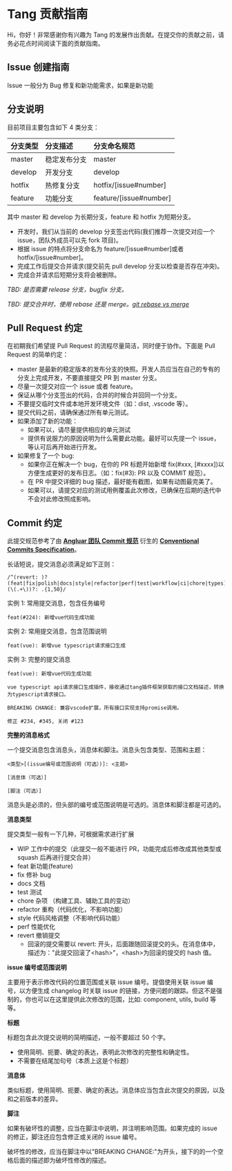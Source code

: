 # Tang 贡献指南

Hi，你好！非常感谢你有兴趣为 Tang 的发展作出贡献。在提交你的贡献之前，请务必花点时间阅读下面的贡献指南。

## Issue 创建指南

Issue 一般分为 Bug 修复和新功能需求，如果是新功能

## 分支说明

目前项目主要包含如下 4 类分支：

| 分支类型 | 分支描述     | 分支命名规范           |
| :------- | :----------- | :--------------------- |
| master   | 稳定发布分支 | master                 |
| develop  | 开发分支     | develop                |
| hotfix   | 热修复分支   | hotfix/[issue#number]  |
| feature  | 功能分支     | feature/[issue#number] |

其中 master 和 develop 为长期分支，feature 和 hotfix 为短期分支。

- 开发时，我们从当前的 develop 分支签出代码(我们推荐一次提交对应一个 issue，团队外成员可以先 fork 项目)。
- 根据 issue 的特点将分支命名为 feature/[issue#number]或者 hotfix/[issue#number]。
- 完成工作后提交合并请求(提交前先 pull develop 分支以检查是否存在冲突)。
- 完成合并请求后短期分支将会被删除。

_TBD: 是否需要 release 分支，bugfix 分支。_

_TBD: 提交合并时，使用 rebase 还是 merge。[git rebase vs merge](https://zhuanlan.zhihu.com/p/103084402)_

## Pull Request 约定

在初期我们希望提 Pull Request 的流程尽量简洁，同时便于协作。下面是 Pull Request 的简单约定：

- master 是最新的稳定版本的发布分支的快照。开发人员应当在自己的专有的分支上完成开发，不要直接提交 PR 到 master 分支。
- 尽量一次提交对应一个 issue 或者 feature。
- 保证从哪个分支签出的代码，合并的时候合并回同一个分支。
- 不要提交临时文件或本地开发环境文件（如：dist, .vscode 等）。
- 提交代码之前，请确保通过所有单元测试。
- 如果添加了新的功能：
  - 如果可以，请尽量提供相应的单元测试
  - 提供有说服力的原因说明为什么需要此功能。最好可以先提一个 issue，等认可后再开始进行开发。
- 如果修复了一个 bug:
  - 如果你正在解决一个 bug，在你的 PR 标题开始新增 fix(#xxx, [#xxxx])以方便生成更好的发布日志。（如：fix(#3): PR 以及 COMMIT 规范）。
  - 在 PR 中提交详细的 bug 描述，最好能有截图，如果有动图最完美了。
  - 如果可以，请提交对应的测试用例覆盖此次修改，已确保在后期的迭代中不会对此修改照成影响。

## Commit 约定

此提交规范参考了由 **[Angluar 团队 Commit 规范](https://github.com/angular/angular.js/blob/master/DEVELOPERS.md#-git-commit-guidelines)** 衍生的 **[Conventional Commits Specification](https://www.conventionalcommits.org/en/v1.0.0/)**。

长话短说，提交消息必须满足如下正则：

```
/^(revert: )?(feat|fix|polish|docs|style|refactor|perf|test|workflow|ci|chore|types)(\(.+\))?: .{1,50}/
```

实例 1: 常用提交消息，包含任务编号

```
feat(#224): 新增vue代码生成功能
```

实例 2: 常用提交消息，包含范围说明

```
feat(vue): 新增vue typescript请求接口生成
```

实例 3: 完整的提交消息

```
feat(vue): 新增vue代码生成功能

vue typescript api请求接口生成插件，接收通过tang插件框架获取的接口文档描述，转换为typescript请求接口。

BREAKING CHANGE: 兼容vscode扩展，所有接口实现支持promise调用。

修正 #234, #345, 关闭 #123
```

**完整的消息格式**

一个提交消息包含消息头，消息体和脚注。消息头包含类型、范围和主题：

```
<类型>[(issue编号或范围说明（可选）)]: <主题>

[消息体（可选）]

[脚注（可选）]

```

消息头是必须的，但头部的编号或范围说明是可选的。消息体和脚注都是可选的。

**消息类型**

提交类型一般有一下几种，可根据需求进行扩展

- WIP 工作中的提交（此提交一般不能进行 PR，功能完成后修改成其他类型或 squash 后再进行提交合并）
- feat 新功能(feature)
- fix 修补 bug
- docs 文档
- test 测试
- chore 杂项 （构建工具、辅助工具的变动）
- refactor 重构（代码优化，不影响功能）
- style 代码风格调整（不影响代码功能）
- perf 性能优化
- revert 撤销提交
  - 回滚的提交需要以 revert: 开头，后面跟随回滚提交的头。在消息体中，描述为："此提交回滚了\<hash>"，\<hash>为回滚的提交的 hash 值。

**issue 编号或范围说明**

主要用于表示修改代码的位置范围或关联 issue 编号。提倡使用关联 issue 编号，以方便生成 changelog 时关联 issue 的链接，方便问题的跟踪。但这不是强制的，你也可以在这里提供此次修改的范围，比如: component, utils, build 等等。

**标题**

标题包含此次提交说明的简明描述，一般不要超过 50 个字。

- 使用简明、扼要、确定的表达，表明此次修改的完整性和确定性。
- 不需要在结尾加句号（本质上这是个标题）

**消息体**

类似标题，使用简明、扼要、确定的表达。消息体应当包含此次提交的原因，以及和之前版本的差异。

**脚注**

如果有破坏性的调整，应当在脚注中说明，并注明影响范围。如果完成的 issue 的修正，脚注还应包含修正或关闭的 issue 编号。

破坏性的修改，应当在脚注中以"BREAKING CHANGE:"为开头，接下的的一个空格后面的描述即为破坏性修改的描述。
